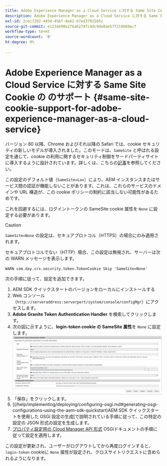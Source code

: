 ```yaml
---
title: Adobe Experience Manager as a Cloud Service に対する Same Site Cookie の のサポート
description: Adobe Experience Manager as a Cloud Service に対する Same Site Cookie の のサポート
exl-id: 2cec7202-4450-456f-8e62-b7ed3791505c
source-git-commit: e1234e90e276a6274fc4dc9de0ae577219669ecf
workflow-type: tm+mt
source-wordcount: '0'
ht-degree: 0%

---
```


# Adobe Experience Manager as a Cloud Service に対する Same Site Cookie の のサポート {#same-site-cookie-support-for-adobe-experience-manager-as-a-cloud-service}

バージョン 80 以降、Chrome およびそれ以降の Safari では、cookie セキュリティの新しいモデルが導入されました。このモードは、`SameSite` と呼ばれる設定を通じて、cookie の利用に関するセキュリティ制御をサードパーティサイトに導入するように設計されています。詳しくは、こちらの[記事](https://web.dev/samesite-cookies-explained/)を参照してください。

この設定のデフォルト値（`SameSite=Lax`）により、AEM インスタンスまたはサービス間の認証が機能しないことがあります。これは、これらのサービスのドメインや URL 構造が、この cookie ポリシーの制約に該当しない可能性があるためです。

これを回避するには、ログイントークンの SameSite cookie 属性を `None` に設定する必要があります。

>[!CAUTION]
>
>`SameSite=None` の設定は、セキュアプロトコル（HTTPS）の場合にのみ適用されます。
>
>セキュアプロトコルでない（HTTP）場合、この設定は無視され、サーバーは次の WARN メッセージを表示します。
>
>`WARN com.day.crx.security.token.TokenCookie Skip 'SameSite=None'`

次の手順に従って、設定を追加できます。

1. AEM SDK クイックスタートのバージョンをローカルにインストールする
1. Web コンソール（`http://serveraddress:serverport/system/console/configMgr`）にアクセスします。
1. **Adobe Granite Token Authentication Handler** を検索してクリックします。
1. 次の図に示すように、**login-token cookie の SameSite 属性**&#x200B;を `None` に設定します。
   ![samesite](/help/security/assets/samesite1.png)
1. 「保存」をクリックします。
1. ](/help/implementing/deploying/configuring-osgi.md#generating-osgi-configurations-using-the-aem-sdk-quickstart)AEM SDK クイックスタートを使用した OSGi 設定の生成[で説明されている手順に従って、この特定の設定の JSON 形式の設定を生成します。
1. [プロパティ設定用の Cloud Manager API 形式](/help/implementing/deploying/configuring-osgi.md#cloud-manager-api-format-for-setting-properties) OSGiドキュメントの手順に従って設定を適用します。

この設定が更新され、ユーザーがログアウトしてから再度ログインすると、`login-token` cookieに `None` 属性が設定され、クロスサイトリクエストに含められるようになります。

